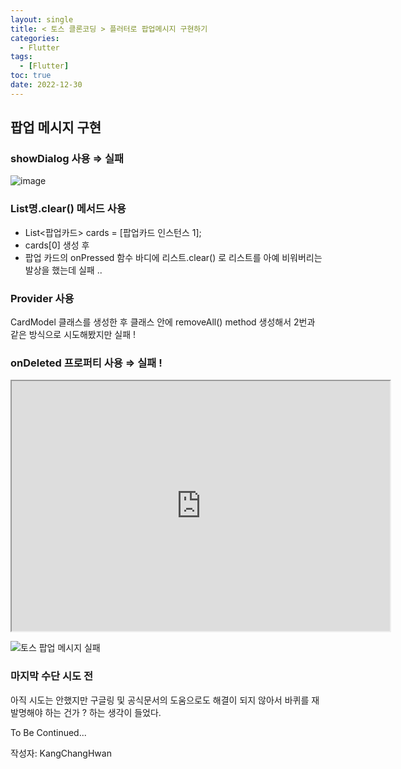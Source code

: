 ```yaml
---
layout: single
title: < 토스 클론코딩 > 플러터로 팝업메시지 구현하기
categories:
  - Flutter
tags:
  - [Flutter]
toc: true
date: 2022-12-30
---
```


## 팝업 메시지 구현

### showDialog 사용 ⇒ 실패

![image](https://user-images.githubusercontent.com/110464205/210083781-ee9adbf3-6b47-4f21-ab03-4a8322f101f0.png)

### List명.clear() 메서드 사용
  - List<팝업카드> cards = [팝업카드 인스턴스 1];
  - cards[0] 생성 후
  - 팝업 카드의 onPressed 함수 바디에 리스트.clear() 로 리스트를 아예 비워버리는 발상을 했는데 실패 ..

### Provider 사용

CardModel 클래스를 생성한 후 클래스 안에 removeAll() method 생성해서 2번과 같은 방식으로 시도해봤지만 실패 ! 

### onDeleted 프로퍼티 사용 ⇒ 실패 !

<iframe src="https://dartpad.dev/embed-flutter.html?id=024241190c4bbb3120021542d225f220" style="width:120%; height:400px"></iframe>
    
    
![토스 팝업 메시지 실패](https://user-images.githubusercontent.com/110464205/210083378-e7eba7ef-d15b-4e00-9144-40523c35be8f.gif)

### 마지막 수단 시도 전

아직 시도는 안했지만 구글링 및 공식문서의 도움으로도 해결이 되지 않아서 바퀴를 재발명해야 하는 건가 ? 하는 생각이 들었다.

To Be Continued...

작성자: KangChangHwan


